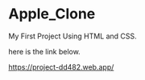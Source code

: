 # Apple_Clone
<p>My First Project Using HTML and CSS.</p>
<p>here is the link below.</p>
<a href="https://project-dd482.web.app/">https://project-dd482.web.app/</a>
